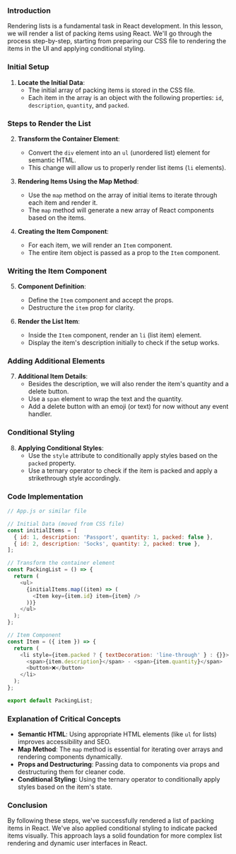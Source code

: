 ### Introduction

Rendering lists is a fundamental task in React development. In this lesson, we will render a list of packing items using React. We'll go through the process step-by-step, starting from preparing our CSS file to rendering the items in the UI and applying conditional styling.

### Initial Setup

1. **Locate the Initial Data**:
   - The initial array of packing items is stored in the CSS file.
   - Each item in the array is an object with the following properties: `id`, `description`, `quantity`, and `packed`.

### Steps to Render the List

2. **Transform the Container Element**:

   - Convert the `div` element into an `ul` (unordered list) element for semantic HTML.
   - This change will allow us to properly render list items (`li` elements).

3. **Rendering Items Using the Map Method**:

   - Use the `map` method on the array of initial items to iterate through each item and render it.
   - The `map` method will generate a new array of React components based on the items.

4. **Creating the Item Component**:
   - For each item, we will render an `Item` component.
   - The entire item object is passed as a prop to the `Item` component.

### Writing the Item Component

5. **Component Definition**:

   - Define the `Item` component and accept the props.
   - Destructure the `item` prop for clarity.

6. **Render the List Item**:
   - Inside the `Item` component, render an `li` (list item) element.
   - Display the item's description initially to check if the setup works.

### Adding Additional Elements

7. **Additional Item Details**:
   - Besides the description, we will also render the item's quantity and a delete button.
   - Use a `span` element to wrap the text and the quantity.
   - Add a delete button with an emoji (or text) for now without any event handler.

### Conditional Styling

8. **Applying Conditional Styles**:
   - Use the `style` attribute to conditionally apply styles based on the `packed` property.
   - Use a ternary operator to check if the item is packed and apply a strikethrough style accordingly.

### Code Implementation

```javascript
// App.js or similar file

// Initial Data (moved from CSS file)
const initialItems = [
  { id: 1, description: 'Passport', quantity: 1, packed: false },
  { id: 2, description: 'Socks', quantity: 2, packed: true },
];

// Transform the container element
const PackingList = () => {
  return (
    <ul>
      {initialItems.map((item) => (
        <Item key={item.id} item={item} />
      ))}
    </ul>
  );
};

// Item Component
const Item = ({ item }) => {
  return (
    <li style={item.packed ? { textDecoration: 'line-through' } : {}}>
      <span>{item.description}</span> - <span>{item.quantity}</span>
      <button>❌</button>
    </li>
  );
};

export default PackingList;
```

### Explanation of Critical Concepts

- **Semantic HTML**: Using appropriate HTML elements (like `ul` for lists) improves accessibility and SEO.
- **Map Method**: The `map` method is essential for iterating over arrays and rendering components dynamically.
- **Props and Destructuring**: Passing data to components via props and destructuring them for cleaner code.
- **Conditional Styling**: Using the ternary operator to conditionally apply styles based on the item's state.

### Conclusion

By following these steps, we've successfully rendered a list of packing items in React. We've also applied conditional styling to indicate packed items visually. This approach lays a solid foundation for more complex list rendering and dynamic user interfaces in React.
